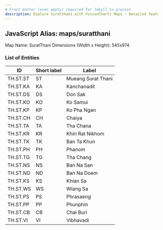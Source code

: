 ```yaml
---
# Front matter (even empty) required for Jekyll to process
description: Explore Suratthani with FusionCharts Maps – Detailed features for seamless integration. Try now & enhance your data visualization today! 
---
```


## JavaScript Alias: maps/suratthani

Map Name: SuratThani
Dimensions (Width x Height): 545x974

### List of Entities

| ID       | Short label | Label              |
| -------- | ----------- | ------------------ |
| TH.ST.ST | ST          | Mueang Surat Thani |
| TH.ST.KA | KA          | Kanchanadit        |
| TH.ST.DS | DS          | Don Sak            |
| TH.ST.KO | KO          | Ko Samui           |
| TH.ST.KP | KP          | Ko Pha Ngan        |
| TH.ST.CH | CH          | Chaiya             |
| TH.ST.TA | TA          | Tha Chana          |
| TH.ST.KR | KR          | Khiri Rat Nikhom   |
| TH.ST.TK | TK          | Ban Ta Khun        |
| TH.ST.PH | PH          | Phanom             |
| TH.ST.TG | TG          | Tha Chang          |
| TH.ST.NS | NS          | Ban Na San         |
| TH.ST.ND | ND          | Ban Na Doem        |
| TH.ST.KS | KS          | Khian Sa           |
| TH.ST.WS | WS          | Wiang Sa           |
| TH.ST.PS | PS          | Phrasaeng          |
| TH.ST.PP | PP          | Phunphin           |
| TH.ST.CB | CB          | Chai Buri          |
| TH.ST.VI | VI          | Vibhavadi          |

